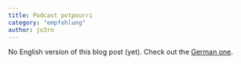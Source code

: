 ```yaml
---
title: Podcast potpourri
category: "empfehlung"
author: jo3rn
---
```


No English version of this blog post (yet). Check out the [German one](/de/blog/podcast-potpourri).
